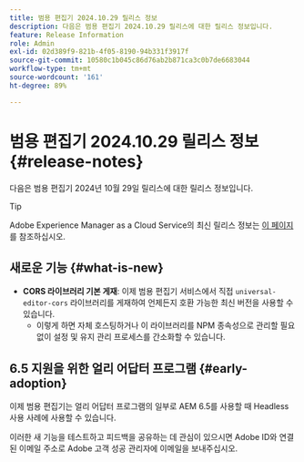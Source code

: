 ```yaml
---
title: 범용 편집기 2024.10.29 릴리스 정보
description: 다음은 범용 편집기 2024.10.29 릴리스에 대한 릴리스 정보입니다.
feature: Release Information
role: Admin
exl-id: 02d389f9-821b-4f05-8190-94b331f3917f
source-git-commit: 10580c1b045c86d76ab2b871ca3c0b7de6683044
workflow-type: tm+mt
source-wordcount: '161'
ht-degree: 89%

---
```


# 범용 편집기 2024.10.29 릴리스 정보 {#release-notes}

다음은 범용 편집기 2024년 10월 29일 릴리스에 대한 릴리스 정보입니다.

>[!TIP]
>
>Adobe Experience Manager as a Cloud Service의 최신 릴리스 정보는 [이 페이지](/help/release-notes/release-notes-cloud/release-notes-current.md)를 참조하십시오.

## 새로운 기능 {#what-is-new}

* **CORS 라이브러리 기본 게재**: 이제 범용 편집기 서비스에서 직접 `universal-editor-cors` 라이브러리를 게재하여 언제든지 호환 가능한 최신 버전을 사용할 수 있습니다.
   * 이렇게 하면 자체 호스팅하거나 이 라이브러리를 NPM 종속성으로 관리할 필요 없이 설정 및 유지 관리 프로세스를 간소화할 수 있습니다.

## 6.5 지원을 위한 얼리 어답터 프로그램 {#early-adoption}

이제 범용 편집기는 얼리 어답터 프로그램의 일부로 AEM 6.5를 사용할 때 Headless 사용 사례에 사용할 수 있습니다.

이러한 새 기능을 테스트하고 피드백을 공유하는 데 관심이 있으시면 Adobe ID와 연결된 이메일 주소로 Adobe 고객 성공 관리자에 이메일을 보내주십시오.

